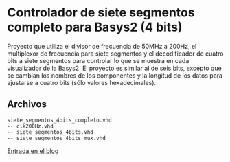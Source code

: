 Controlador de siete segmentos completo para Basys2 (4 bits)
=====

Proyecto que utiliza el divisor de frecuencia de 50MHz a 200Hz, el multiplexor de frecuencia para siete segmentos y el decodificador de cuatro bits a siete segmentos para controlar lo que se muestra en cada visualizador de la Basys2. El proyecto es similar al de seis bits, excepto que se cambian los nombres de los componentes y la longitud de los datos para ajustarse a cuatro bits (sólo valores hexadecimales).

Archivos
-----

	siete_segmentos_4bits_completo.vhd
	-- clk200Hz.vhd
	-- siete_segmentos_4bits.vhd
	-- siete_segmentos_4bits_mux.vhd

[Entrada en el blog](http://www.estadofinito.com/proyecto/deco-4bits-7seg/)